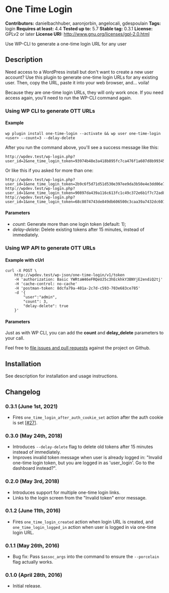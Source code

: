 # One Time Login #
**Contributors:** danielbachhuber, aaronjorbin, angelocali, gdespoulain
**Tags:** login
**Requires at least:** 4.4
**Tested up to:** 5.7
**Stable tag:** 0.3.1
**License:** GPLv2 or later
**License URI:** http://www.gnu.org/licenses/gpl-2.0.html

Use WP-CLI to generate a one-time login URL for any user

## Description ##

Need access to a WordPress install but don't want to create a new user account? Use this plugin to generate one-time login URLs for any existing user.
Then, copy the URL, paste it into your web browser, and... voila!

Because they are one-time login URLs, they will only work once. If you need access again, you'll need to run the WP-CLI command again.

### Using WP CLI to generate OTT URLs

#### Example

    wp plugin install one-time-login --activate && wp user one-time-login <user> --count=3 --delay-delete

After you run the command above, you'll see a success message like this:

    http://wpdev.test/wp-login.php?user_id=2&one_time_login_token=93974b48e3a418b895fc7ca476f1a607d8b99345

Or like this if you asked for more than one:

	http://wpdev.test/wp-login.php?user_id=1&one_time_login_token=2b9c6f5d71d51d530e397ee9da3b50e4e3dd06e7
	http://wpdev.test/wp-login.php?user_id=1&one_time_login_token=90897da439a116c613fc1c49c372e6b1f7c72ad8
	http://wpdev.test/wp-login.php?user_id=1&one_time_login_token=68c8074743de849db606500c3caa39a7432dc601

#### Parameters

* *count*: Generate more than one login token (default: 1);
* *delay-delete*: Delete existing tokens after 15 minutes, instead of immediately.

### Using WP API to generate OTT URLs

#### Example with cUrl

	curl -X POST \
		http://wpdev.test/wp-json/one-time-login/v1/token
		-H 'authorization: Basic YWRtaW46eFRQeUJ5c3hEckhkY3BNYjE2endiQ2tj'
		-H 'cache-control: no-cache'
		-H 'postman-token: 8dcfa79a-401a-2c7d-c593-703e683ce785'
		-d '{
			"user":"admin",
			"count": 3,
			"delay-delete": true
		}'

#### Parameters

Just as with WP CLI, you can add the **count** and **delay_delete** parameters to your call.

Feel free to [file issues and pull requests](https://github.com/danielbachhuber/one-time-login) against the project on Github.

## Installation ##

See description for installation and usage instructions.

## Changelog ##

### 0.3.1 (June 1st, 2021) ###
* Fires `one_time_login_after_auth_cookie_set` action after the auth cookie is set [[#27](https://github.com/danielbachhuber/one-time-login/pull/27)].

### 0.3.0 (May 24th, 2018) ###
* Introduces `--delay-delete` flag to delete old tokens after 15 minutes instead of immediately.
* Improves invalid token message when user is already logged in: "Invalid one-time login token, but you are logged in as 'user_login'. Go to the dashboard instead?".

### 0.2.0 (May 3rd, 2018) ###
* Introduces support for multiple one-time login links.
* Links to the login screen from the "Invalid token" error message.

### 0.1.2 (June 11th, 2016) ###
* Fires `one_time_login_created` action when login URL is created, and `one_time_login_logged_in` action when user is logged in via one-time login URL.

### 0.1.1 (May 26th, 2016) ###
* Bug fix: Pass `$assoc_args` into the command to ensure the `--porcelain` flag actually works.

### 0.1.0 (April 28th, 2016) ###
* Initial release.
